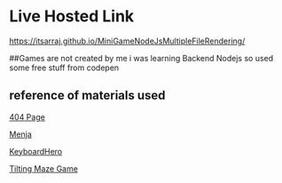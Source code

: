 # Live Hosted Link

https://itsarraj.github.io/MiniGameNodeJsMultipleFileRendering/

##Games are not created by me i was learning Backend Nodejs so used some free stuff from codepen

## reference of materials used

<p>
<a href="https://codepen.io/honeybadger2788/pen/oNzKzvy"> 404 Page </a>
</p>

<p>
<a href="https://codepen.io/MillerTime/pen/BexBbE"> Menja </a>
</p>

<p>
<a href="https://codepen.io/evilpaper/pen/dyyZjLQ"> KeyboardHero </a>
</p>

<p>
<a href="https://codepen.io/HunorMarton/pen/VwKwgxX"> Tilting Maze Game </a>
</p>
